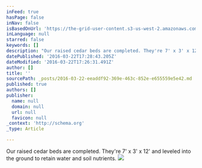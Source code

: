 ```yaml
---
inFeed: true
hasPage: false
inNav: false
isBasedOnUrl: 'https://the-grid-user-content.s3-us-west-2.amazonaws.com/4746bb1a-930c-4119-bd1d-88eab017d336.png'
inLanguage: null
starred: false
keywords: []
description: "Our raised cedar beds are completed. They're 7' x 3' x 12' and leveled into the ground to retain water and soil nutrients."
datePublished: '2016-03-22T17:28:43.205Z'
dateModified: '2016-03-22T17:26:31.491Z'
author: []
title: ''
sourcePath: _posts/2016-03-22-eeaddf92-369e-463c-852e-e655559e5e42.md
published: true
authors: []
publisher:
  name: null
  domain: null
  url: null
  favicon: null
_context: 'http://schema.org'
_type: Article

---
```

Our raised cedar beds are completed. They're 7' x 3' x 12' and leveled into the ground to retain water and soil nutrients.
![](https://the-grid-user-content.s3-us-west-2.amazonaws.com/4746bb1a-930c-4119-bd1d-88eab017d336.png)